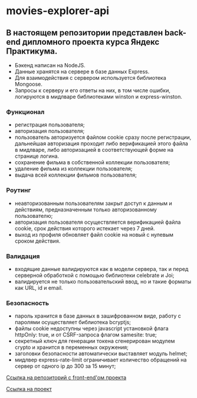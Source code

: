 # movies-explorer-api

## В настоящем репозитории представлен back-end дипломного проекта курса Яндекс Практикума.

- Бэкенд написан на NodeJS.
- Данные хранятся на сервере в базе данных Express.
- Для взаимодействия с сервером используется библиотека Mongoose.
- Запросы к серверу и его ответы на них, в том числе ошибки, логируются в мидлваре библиотеками winston и express-winston.

### Функционал

- регистрация пользователя;
- авторизация пользователя;
- пользователь авторизуется файлом cookie сразу после регистрации, дальнейшая авторизация проходит либо верификацией этого файла в мидлваре, либо авторизацией в соответствующей форме на странице логина.
- сохранение фильма в собственной коллекции пользователя;
- удаление фильма из коллекции пользователя;
- выдача всей коллекции фильмов пользователя;

### Роутинг

- неавторизованным пользователям закрыт доступ к данным и действиям, предназначенным только авторизованному пользователю;
- авторизация пользователя осуществляется верификацией файла cookie, срок действия которого истекает через 7 дней.
- выход из профиля обновляет файл cookie на новый с нулевым сроком действия.

### Валидация

- входящие данные валидируются как в модели сервера, так и перед серверной обработкой с помощью библиотеки celebrate и Joi;
- валидируется не только пользовательский ввод, но и такие форматы как URL, id и email.

### Безопасность

- пароль хранится в базе данных в зашифрованном виде, работу с паролями осуществляет библиотека bcryptjs;
- файлы cookie недоступны через javascript установкой флага httpOnly: true, и от CSRF-запроса флагом samesite: true;
- секретный ключ для генерации токена сгенерирован модулем crypto и хранится в переменных окружения;
- заголовки безопасности автоматически выставляет модуль helmet;
- мидлвер express-rate-limit ограничивает количество обращений на сервер от одного ip до 300 за 15 минут;

[Ссылка на репозиторий с front-end'ом проекта](https://github.com/Ivan1Vasilyev/movies-explorer-frontend)

[Ссылка на проект](https://shaloban.students.nomoredomains.club/)
